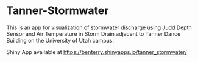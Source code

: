 # Tanner-Stormwater
This is an app for visualization of stormwater discharge using Judd Depth Sensor and Air Temperature in Storm Drain adjacent to Tanner Dance Building on the University of Utah campus.

Shiny App available at https://benterry.shinyapps.io/tanner_stormwater/
